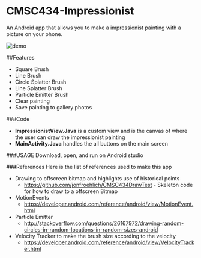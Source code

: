 CMSC434-Impressionist
======================

An Android app that allows you to make a impressionist painting with a picture on your phone.

![demo](http://imgur.com/a/6Z8ll)



##Features
* Square Brush
* Line Brush
* Circle Splatter Brush
* Line Splatter Brush
* Particle Emitter Brush
* Clear painting
* Save painting to gallery photos

###Code
* **ImpressionistView.Java** is a custom view and is the canvas of where the user can draw the impressionist painting
* **MainActivity.Java** handles the all buttons on the main screen

###USAGE
Download, open, and run on Android studio

###References
Here is the list of references used to make this app

* Drawing to offscreen bitmap and highlights use of historical points 
  * https://github.com/jonfroehlich/CMSC434DrawTest - Skeleton code for how to draw to a offscreen Bitmap
* MotionEvents
  * https://developer.android.com/reference/android/view/MotionEvent.html
* Particle Emitter
  * http://stackoverflow.com/questions/26167972/drawing-random-circles-in-random-locations-in-random-sizes-android
* Velocity Tracker to make the brush size according to the velocity 
  * https://developer.android.com/reference/android/view/VelocityTracker.html


